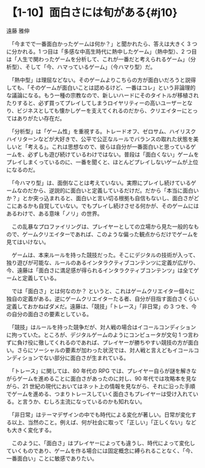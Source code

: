 # 【1-10】面白さには旬がある{#j10}

<div class="author">遠藤 雅伸</div>

　「今までで一番面白かったゲームは何か？」と聞かれたら、答えは大きく 3 つに分かれる。1 つ目は「多感な中高生時代に熱中したゲーム」（熱中型）、2 つ目は「人生で関わったゲームを分析して、これが一番だと考えられるゲーム」（分析型）、そして「今、ハマっているゲーム」（今ハマり型）だ。

　「熱中型」は理屈などない。そのゲームよりこちらの方が面白いだろうと説得しても、「そのゲームが面白いことは認めるけど、一番はコレ」という非論理的な議論になる。もう一種の宗教なので、新しいハードにそのタイトルが移植されたりすると、必ず買ってプレイしてしまうロイヤリティーの高いユーザーとなり、ビジネスとしても懐かしゲーを支えてくれるのだから、クリエイターにとってはありがたい存在だ。

　「分析型」は「ゲーム性」を重視する。トレードオフ、ゼロサム、ハイリスクハイリターンなどが大好きで、公平で公正なルールでバランスの取れた状態を美しいと「考える」。これは思想なので、彼らは自分が一番面白いと思っているゲームを、必ずしも遊び続けているわけではない。普段は「面白くない」ゲームをプレイしまくっているのに、一番を聞くと、ほとんどプレイしないゲームが上位になるのだ。

　「今ハマり型」は、面倒なことは考えていない。実際にプレイし続けているゲームなのだから、逆説的に面白いと定義しているだけだ。だから「本当に面白いか？」とか突っ込まれると、面白いと言い切る根拠も自信もないし、面白さがどこにあるかも自覚していない。でもプレイし続けさせる何かが、そのゲームにはあるわけで、ある意味「ノリ」の世界。

　この乱暴なプロファイリングは、プレイヤーとしての立場から見た一般的なもので、ゲームクリエイターであれば、このような偏った観点からだけでゲームを見てはいけない。

　ゲームは、本来ルールを持った競技だった。そこにデジタルの技術が入って、独り遊びが可能な、ルールのあるインタラクティブコンテンツに定義が広がり、今、遠藤は「面白さに満足感が得られるインタラクティブコンテンツ」は全てゲームと定義している。

　では「面白さ」とは何なのか？ というと、これはゲームクリエイター個々に独自の定義がある。逆にゲームクリエイターたる者、自分が目指す面白さくらい定義しておかねばダメだ。遠藤は、「競技」「トレース」「非日常」の 3 つを、今の自分の面白さの要素としている。

　「競技」はルールを持った競争だが、対人戦の場合はイコールコンディションに拘っていた。ところが、デジタルゲームのようにコンピュータが文句 1 つ言わずに負け役に徹してくれるのであれば、プレイヤーが勝ちやすい競技の方が面白い。さらにソーシャルの要素が加わった状況では、対人戦と言えどもイコールコンディションでない部分に面白さが生まれている。

　「トレース」に関しては、80 年代の RPG では、プレイヤー自らが謎を解きながらゲームを進めることに面白さがあったのに対し、90 年代では攻略本を見ながら、21 世紀の現代においてはネット上の情報を見ながら、それに沿った手順でゲームを進める、つまりトレースしていく面白さもプレイヤーは受け入れている。と言うか、むしろ主流になっているのかも知れない。

　「非日常」はテーマデザインの中でも時代による変化が著しい。日常が変化する以上、当然のこと。例えば、何が社会に取って「正しい」「正しくない」なども大きく変化する。

　このように、「面白さ」はプレイヤーによっても違うし、時代によって変化していくものであり、ゲームを作る場合には固定概念に縛られることなく、「今、一番面白い」ことに敏感でありたい。
